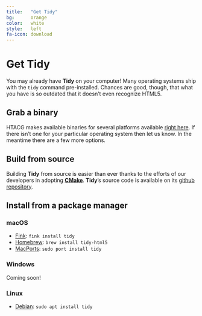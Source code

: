 ```yaml
---
title:   "Get Tidy"
bg:      orange
color:   white
style:   left
fa-icon: download
---
```


# Get Tidy

You may already have **Tidy** on your computer! Many operating systems ship with
the `tidy` command pre-installed. Chances are good, though, that what you have
is so outdated that it doesn’t even recognize HTML5.

## Grab a binary

HTACG makes available binaries for several platforms available [right here][12]. If there
isn’t one for your particular operating system then let us know. In the meantime there are
a few more options.

## Build from source

Building **Tidy** from source is easier than ever thanks to the efforts of our developers
in adopting [**CMake**][11]. **Tidy**’s source code is available on its
[github repository][1].


## Install from a package manager

### macOS

- [Fink][21]: `fink install tidy`
- [Homebrew][20]: `brew install tidy-html5`
- [MacPorts][22]: `sudo port install tidy`


### Windows

Coming soon!

### Linux

- [Debian][30]: `sudo apt install tidy`


[1]: https://github.com/htacg/tidy-html5
[2]: https://github.com/htacg/tidy-html5/tree/gh-pages
[3]: https://github.com/htacg/tidy-html5/blob/gh-pages/index/_posts/1970-06-01-get_tidy.md

[10]: http://www.htacg.org/binaries/
[11]: https://cmake.org/
[12]: http://binaries.html-tidy.org/

[20]: http://brew.sh/
[21]: http://www.finkproject.org/
[22]: https://www.macports.org/

[30]: http://www.debian.org/
